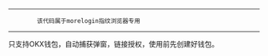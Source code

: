 -------------------------------------------------------
            该代码属于morelogin指纹浏览器专用
----------------------------------------------------

只支持OKX钱包，自动捕获弹窗，链接授权，使用前先创建好钱包。